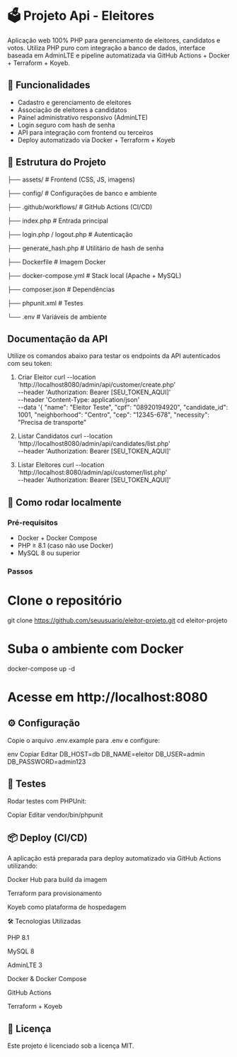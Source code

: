 # 🗳️ Projeto Api - Eleitores

Aplicação web 100% PHP para gerenciamento de eleitores, candidatos e votos. Utiliza PHP puro com integração a banco de dados, interface baseada em AdminLTE e pipeline automatizada via GitHub Actions + Docker + Terraform + Koyeb.


## 🚀 Funcionalidades

- Cadastro e gerenciamento de eleitores
- Associação de eleitores a candidatos
- Painel administrativo responsivo (AdminLTE)
- Login seguro com hash de senha
- API para integração com frontend ou terceiros
- Deploy automatizado via Docker + Terraform + Koyeb


## 📁 Estrutura do Projeto


├── assets/ # Frontend (CSS, JS, imagens)

├── config/ # Configurações de banco e ambiente

├── .github/workflows/ # GitHub Actions (CI/CD)

├── index.php # Entrada principal

├── login.php / logout.php # Autenticação

├── generate_hash.php # Utilitário de hash de senha

├── Dockerfile # Imagem Docker

├── docker-compose.yml # Stack local (Apache + MySQL)

├── composer.json # Dependências

├── phpunit.xml # Testes

└── .env # Variáveis de ambiente

## Documentação da API

Utilize os comandos abaixo para testar os endpoints da API autenticados com seu token:

1. Criar Eleitor
curl --location 'http://localhost8080/admin/api/customer/create.php' \
--header 'Authorization: Bearer [SEU_TOKEN_AQUI]' \
--header 'Content-Type: application/json' \
--data '{
  "name": "Eleitor Teste",
  "cpf": "08920194920",
  "candidate_id": 1001,
  "neighborhood": "Centro",
  "cep": "12345-678",
  "necessity": "Precisa de transporte"


1. Listar Candidatos
curl --location 'http://localhost8080/admin/api/candidates/list.php' \
--header 'Authorization: Bearer [SEU_TOKEN_AQUI]'

2. Listar Eleitores
curl --location 'http://localhost:8080/admin/api/customer/list.php' \
--header 'Authorization: Bearer [SEU_TOKEN_AQUI]'

## 🧪 Como rodar localmente

### Pré-requisitos

- Docker + Docker Compose
- PHP ≥ 8.1 (caso não use Docker)
- MySQL 8 ou superior

### Passos

# Clone o repositório

git clone https://github.com/seuusuario/eleitor-projeto.git
cd eleitor-projeto

# Suba o ambiente com Docker
docker-compose up -d

# Acesse em http://localhost:8080

##  ⚙️ Configuração
Copie o arquivo .env.example para .env e configure:

env
Copiar
Editar
DB_HOST=db
DB_NAME=eleitor
DB_USER=admin
DB_PASSWORD=admin123

## 🧪 Testes
Rodar testes com PHPUnit:

Copiar
Editar
vendor/bin/phpunit

## 📦 Deploy (CI/CD)

A aplicação está preparada para deploy automatizado via GitHub Actions utilizando:

Docker Hub para build da imagem

Terraform para provisionamento

Koyeb como plataforma de hospedagem

🛠️ Tecnologias Utilizadas

PHP 8.1

MySQL 8

AdminLTE 3

Docker & Docker Compose

GitHub Actions

Terraform + Koyeb

## 📝 Licença

Este projeto é licenciado sob a licença MIT.
